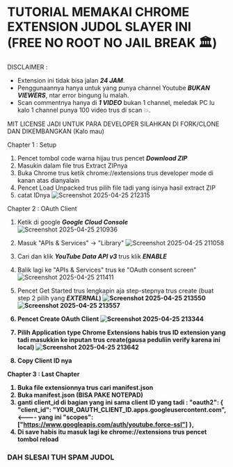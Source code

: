 # TUTORIAL MEMAKAI CHROME EXTENSION JUDOL SLAYER INI (FREE NO ROOT NO JAIL BREAK 🏛️)

DISCLAIMER :
- Extension ini tidak bisa jalan <strong><em>24 JAM</em></strong>.
- Penggunaannya hanya untuk yang punya channel Youtube <strong><em>BUKAN VIEWERS</em></strong>, ntar error bingung lu malah.
- Scan commentnya hanya di <strong><em>1 VIDEO</em></strong> bukan 1 channel, meledak PC lu kalo 1 channel punya 100 video trus di scan 💥.

MIT LICENSE JADI UNTUK PARA DEVELOPER SILAHKAN DI FORK/CLONE DAN DIKEMBANGKAN (Kalo mau)

Chapter 1 : Setup
1. Pencet tombol code warna hijau trus pencet <strong><em>Download ZIP</em></strong>
2. Masukin dalam file trus Extract ZIPnya
3. Buka Chrome trus ketik chrome://extensions trus developer mode di kanan atas dianyalain
4. Pencet Load Unpacked trus pilih file tadi yang isinya hasil extract ZIP
5. catat IDnya
![Screenshot 2025-04-25 212315](https://github.com/user-attachments/assets/47f6780f-b777-4066-85f6-11d3c493e48b)

Chapter 2 : OAuth Client
1. Ketik di google <strong><em>Google Cloud Console</em></strong>
![Screenshot 2025-04-25 210936](https://github.com/user-attachments/assets/5958933e-ce4b-4fdd-88a7-cf57c5d647f3)

2. Masuk "APIs & Services" → "Library"
![Screenshot 2025-04-25 211058](https://github.com/user-attachments/assets/073a7eb7-2809-4da4-9fb2-ecef21804922)

3. Cari dan klik <strong><em> YouTube Data API v3 </em></strong> trus klik <strong><em>ENABLE</em></strong>
4. Balik lagi ke "APIs & Services" trus ke "OAuth consent screen"
![Screenshot 2025-04-25 211411](https://github.com/user-attachments/assets/75fa4186-819c-4bca-bc7a-d39639f6d00f)

5. Pencet Get Started trus lengkapin aja step-stepnya trus create (buat step 2 pilih yang <strong><em>EXTERNAL</em>)
![Screenshot 2025-04-25 213550](https://github.com/user-attachments/assets/f2232bb8-7585-4a1a-843d-de954c2a4614)
![Screenshot 2025-04-25 213557](https://github.com/user-attachments/assets/c5d65834-3e5a-4ec6-a01f-ffca8d9999e4)

6. Pencet Create OAuth Client
![Screenshot 2025-04-25 213344](https://github.com/user-attachments/assets/2c4cb1d3-d8ad-4bb5-8173-f27296251eb6)

7. Pilih Application type Chrome Extensions habis trus ID extension yang tadi masukkin ke inputan trus create(gausa peduliin verify karena ini local)
![Screenshot 2025-04-25 213642](https://github.com/user-attachments/assets/e3805adf-a898-4ad0-8320-85fcf894d48d)

8. Copy Client ID nya

Chapter 3 : Last Chapter 
1. Buka file extensionnya trus cari manifest.json 
2. Buka manifest.json (BISA PAKE NOTEPAD)
3. ganti client_id di bagian yang ini sama client ID yang tadi :
"oauth2": {
    "client_id": "YOUR_OAUTH_CLIENT_ID.apps.googleusercontent.com",   <---- yang ini
    "scopes": ["https://www.googleapis.com/auth/youtube.force-ssl"]
},
4. Di save habis itu masuk lagi ke chrome://extensions trus pencet tombol reload

<h3>DAH SLESAI TUH SPAM JUDOL</h3>
